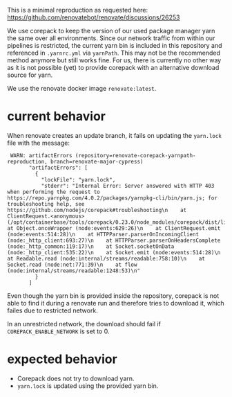 This is a minimal reproduction as requested here:
https://github.com/renovatebot/renovate/discussions/26253

We use corepack to keep the version of our used package manager yarn the same
over all environments. Since our network traffic from within our pipelines is
restricted, the current yarn bin is included in this repository and referenced
in `.yarnrc.yml` via `yarnPath`. This may not be the recommended method anymore
but still works fine. For us, there is currently no other way as it is not
possible (yet) to provide corepack with an alternative download source for
yarn.

We use the renovate docker image `renovate:latest`.

# current behavior

When renovate creates an update branch, it fails on updating the `yarn.lock`
file with the message:

```
 WARN: artifactErrors (repository=renovate-corepack-yarnpath-reproduction, branch=renovate-major-cypress)
       "artifactErrors": [
         {
           "lockFile": "yarn.lock",
           "stderr": "Internal Error: Server answered with HTTP 403 when performing the request to https://repo.yarnpkg.com/4.0.2/packages/yarnpkg-cli/bin/yarn.js; for troubleshooting help, see https://github.com/nodejs/corepack#troubleshooting\n    at ClientRequest.<anonymous> (/opt/containerbase/tools/corepack/0.23.0/node_modules/corepack/dist/lib/corepack.cjs:42192:21)\n    at Object.onceWrapper (node:events:629:26)\n    at ClientRequest.emit (node:events:514:28)\n    at HTTPParser.parserOnIncomingClient (node:_http_client:693:27)\n    at HTTPParser.parserOnHeadersComplete (node:_http_common:119:17)\n    at Socket.socketOnData (node:_http_client:535:22)\n    at Socket.emit (node:events:514:28)\n    at Readable.read (node:internal/streams/readable:758:10)\n    at Socket.read (node:net:771:39)\n    at flow (node:internal/streams/readable:1248:53)\n"
         }
       ]
```

Even though the yarn bin is provided inside the repository, corepack is not
able to find it during a renovate run and therefore tries to download it,
which failes due to restricted network.

In an unrestricted network, the download should fail if
`COREPACK_ENABLE_NETWORK` is set to 0.

# expected behavior

- Corepack does not try to download yarn.
- `yarn.lock` is updated using the provided yarn bin.
